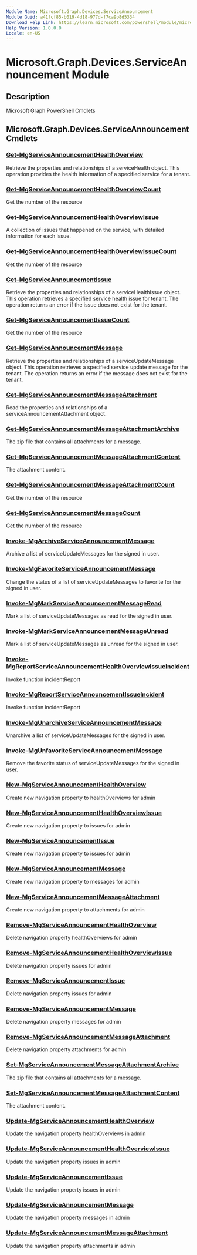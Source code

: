 ```yaml
---
Module Name: Microsoft.Graph.Devices.ServiceAnnouncement
Module Guid: a41fcf85-b019-4d18-977d-f7ca9b8d5334
Download Help Link: https://learn.microsoft.com/powershell/module/microsoft.graph.devices.serviceannouncement
Help Version: 1.0.0.0
Locale: en-US
---
```


# Microsoft.Graph.Devices.ServiceAnnouncement Module
## Description
Microsoft Graph PowerShell Cmdlets

## Microsoft.Graph.Devices.ServiceAnnouncement Cmdlets
### [Get-MgServiceAnnouncementHealthOverview](Get-MgServiceAnnouncementHealthOverview.md)
Retrieve the properties and relationships of a serviceHealth object.
This operation provides the health information of a specified service for a tenant.

### [Get-MgServiceAnnouncementHealthOverviewCount](Get-MgServiceAnnouncementHealthOverviewCount.md)
Get the number of the resource

### [Get-MgServiceAnnouncementHealthOverviewIssue](Get-MgServiceAnnouncementHealthOverviewIssue.md)
A collection of issues that happened on the service, with detailed information for each issue.

### [Get-MgServiceAnnouncementHealthOverviewIssueCount](Get-MgServiceAnnouncementHealthOverviewIssueCount.md)
Get the number of the resource

### [Get-MgServiceAnnouncementIssue](Get-MgServiceAnnouncementIssue.md)
Retrieve the properties and relationships of a serviceHealthIssue object.
This operation retrieves a specified service health issue for tenant.
The operation returns an error if the issue does not exist for the tenant.

### [Get-MgServiceAnnouncementIssueCount](Get-MgServiceAnnouncementIssueCount.md)
Get the number of the resource

### [Get-MgServiceAnnouncementMessage](Get-MgServiceAnnouncementMessage.md)
Retrieve the properties and relationships of a serviceUpdateMessage object.
This operation retrieves a specified service update message for the tenant.
The operation returns an error if the message does not exist for the tenant.

### [Get-MgServiceAnnouncementMessageAttachment](Get-MgServiceAnnouncementMessageAttachment.md)
Read the properties and relationships of a serviceAnnouncementAttachment object.

### [Get-MgServiceAnnouncementMessageAttachmentArchive](Get-MgServiceAnnouncementMessageAttachmentArchive.md)
The zip file that contains all attachments for a message.

### [Get-MgServiceAnnouncementMessageAttachmentContent](Get-MgServiceAnnouncementMessageAttachmentContent.md)
The attachment content.

### [Get-MgServiceAnnouncementMessageAttachmentCount](Get-MgServiceAnnouncementMessageAttachmentCount.md)
Get the number of the resource

### [Get-MgServiceAnnouncementMessageCount](Get-MgServiceAnnouncementMessageCount.md)
Get the number of the resource

### [Invoke-MgArchiveServiceAnnouncementMessage](Invoke-MgArchiveServiceAnnouncementMessage.md)
Archive a list of serviceUpdateMessages for the signed in user.

### [Invoke-MgFavoriteServiceAnnouncementMessage](Invoke-MgFavoriteServiceAnnouncementMessage.md)
Change the status of a list of serviceUpdateMessages to favorite for the signed in user.

### [Invoke-MgMarkServiceAnnouncementMessageRead](Invoke-MgMarkServiceAnnouncementMessageRead.md)
Mark a list of serviceUpdateMessages as read for the signed in user.

### [Invoke-MgMarkServiceAnnouncementMessageUnread](Invoke-MgMarkServiceAnnouncementMessageUnread.md)
Mark a list of serviceUpdateMessages as unread for the signed in user.

### [Invoke-MgReportServiceAnnouncementHealthOverviewIssueIncident](Invoke-MgReportServiceAnnouncementHealthOverviewIssueIncident.md)
Invoke function incidentReport

### [Invoke-MgReportServiceAnnouncementIssueIncident](Invoke-MgReportServiceAnnouncementIssueIncident.md)
Invoke function incidentReport

### [Invoke-MgUnarchiveServiceAnnouncementMessage](Invoke-MgUnarchiveServiceAnnouncementMessage.md)
Unarchive a list of serviceUpdateMessages for the signed in user.

### [Invoke-MgUnfavoriteServiceAnnouncementMessage](Invoke-MgUnfavoriteServiceAnnouncementMessage.md)
Remove the favorite status of serviceUpdateMessages for the signed in user.

### [New-MgServiceAnnouncementHealthOverview](New-MgServiceAnnouncementHealthOverview.md)
Create new navigation property to healthOverviews for admin

### [New-MgServiceAnnouncementHealthOverviewIssue](New-MgServiceAnnouncementHealthOverviewIssue.md)
Create new navigation property to issues for admin

### [New-MgServiceAnnouncementIssue](New-MgServiceAnnouncementIssue.md)
Create new navigation property to issues for admin

### [New-MgServiceAnnouncementMessage](New-MgServiceAnnouncementMessage.md)
Create new navigation property to messages for admin

### [New-MgServiceAnnouncementMessageAttachment](New-MgServiceAnnouncementMessageAttachment.md)
Create new navigation property to attachments for admin

### [Remove-MgServiceAnnouncementHealthOverview](Remove-MgServiceAnnouncementHealthOverview.md)
Delete navigation property healthOverviews for admin

### [Remove-MgServiceAnnouncementHealthOverviewIssue](Remove-MgServiceAnnouncementHealthOverviewIssue.md)
Delete navigation property issues for admin

### [Remove-MgServiceAnnouncementIssue](Remove-MgServiceAnnouncementIssue.md)
Delete navigation property issues for admin

### [Remove-MgServiceAnnouncementMessage](Remove-MgServiceAnnouncementMessage.md)
Delete navigation property messages for admin

### [Remove-MgServiceAnnouncementMessageAttachment](Remove-MgServiceAnnouncementMessageAttachment.md)
Delete navigation property attachments for admin

### [Set-MgServiceAnnouncementMessageAttachmentArchive](Set-MgServiceAnnouncementMessageAttachmentArchive.md)
The zip file that contains all attachments for a message.

### [Set-MgServiceAnnouncementMessageAttachmentContent](Set-MgServiceAnnouncementMessageAttachmentContent.md)
The attachment content.

### [Update-MgServiceAnnouncementHealthOverview](Update-MgServiceAnnouncementHealthOverview.md)
Update the navigation property healthOverviews in admin

### [Update-MgServiceAnnouncementHealthOverviewIssue](Update-MgServiceAnnouncementHealthOverviewIssue.md)
Update the navigation property issues in admin

### [Update-MgServiceAnnouncementIssue](Update-MgServiceAnnouncementIssue.md)
Update the navigation property issues in admin

### [Update-MgServiceAnnouncementMessage](Update-MgServiceAnnouncementMessage.md)
Update the navigation property messages in admin

### [Update-MgServiceAnnouncementMessageAttachment](Update-MgServiceAnnouncementMessageAttachment.md)
Update the navigation property attachments in admin

